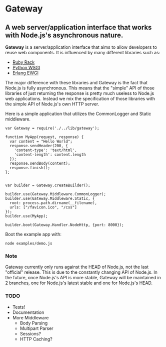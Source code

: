 Gateway
=======

## A web server/application interface that works with Node.js's asynchronous nature. 

**Gateway** is a server/application interface that aims to allow developers to
reuse web components. It is influenced by many different libraries such as:

* [Ruby Rack](http://rack.rubyforge.org/)
* [Python WSGI](http://www.wsgi.org/wsgi/)
* [Erlang EWGI](http://code.google.com/p/ewgi/)

The major difference with these libraries and Gateway is the fact that Node.js
is fully asynchronous. This means that the "simple" API of those libraries of just
returning the response is pretty much useless to Node.js web applications. Instead
we mix the specification of those libraries with the simple API of Node.js's own
HTTP server.

Here is a simple application that utilizes the CommonLogger and Static middleware.

    var Gateway = require('./../lib/gateway');

    function MyApp(request, response) {
      var content = "Hello World";
      response.sendHeader(200, {
        'content-type': 'text/html',
        'content-length': content.length
      });
      response.sendBody(content);
      response.finish();
    };

    
    var builder = Gateway.createBuilder();
    
    builder.use(Gateway.Middleware.CommonLogger);
    builder.use(Gateway.Middleware.Static, {
      root: process.path.dirname(__filename),
      urls: ["/favicon.ico", "/css"]
    });
    builder.use(MyApp);

    builder.boot(Gateway.Handler.NodeHttp, {port: 8000});

Boot the example app with:

    node examples/demo.js

### Note

Gateway currently only runs against the HEAD of Node.js, not the last "official"
release. This is due to the constantly changing API of Node.js. In the future,
once Node.js's API is more stable, Gateway will be maintained in 2 branches,
one for Node.js's latest stable and one for Node.js's HEAD.

### TODO

* Tests!
* Documentation
* More Middleware
  * Body Parsing
  * Multipart Parser
  * Sessions?
  * HTTP Caching?
